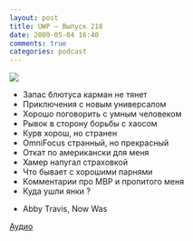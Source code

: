 ```yaml
---
layout: post
title: UWP – Выпуск 218
date: 2009-05-04 16:40
comments: true
categories: podcast
---
```

![](https://podcast.umputun.com/images/uwp/uwp218.jpg)


- Запас блютуса карман не тянет
- Приключения с новым универсалом
- Хорошо поговорить с умным человеком
- Рывок в сторону борьбы с хаосом
- Курв хорош, но странен
- OmniFocus странный, но прекрасный
- Откат по американски для меня
- Хамер напугал страховкой
- Что бывает с хорошими парнями
- Комментарии про MBP и пропитого меня
- Куда ушли янки ?


* Abby Travis, Now Was

[Аудио ](http://archive.rucast.net/uwp/media/ump_podcast218.mp3)
<audio src="http://archive.rucast.net/uwp/media/ump_podcast218.mp3" preload="none">

